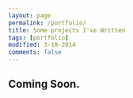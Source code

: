 ```yaml
---
layout: page
permalink: /portfolio/
title: Some projects I've Written
tags: [portfolio]
modified: 3-10-2014
comments: false
---
```



## Coming Soon.




